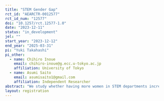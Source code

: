 ```yaml
---
title: "STEM Gender Gap"
rct_id: "AEARCTR-0012577"
rct_id_num: "12577"
doi: "10.1257/rct.12577-1.0"
date: "2023-12-11"
status: "in_development"
jel: ""
start_year: "2023-12-12"
end_year: "2025-03-31"
pi: "Yuki Takahashi"
pi_other:
  - name: Chihiro Inoue
    email: chihiro-inoue@g.ecc.u-tokyo.ac.jp
    affiliation: University of Tokyo
  - name: Asumi Saito
    email: asumisaito1@gmail.com
    affiliation: Independent Researcher
abstract: "We study whether having more women in STEM departments increases female high school students’ preference for attending those departments through an incentivized hypothetical choice preference elicitation. Students are shown pairs of hypothetical college-department profiles and asked to choose which college-department they want to attend, as well as to state at which college-department they think they can better (i) succeed academically, (ii) find a career they want to pursue, (iii) adapt to the environment, and (iv) find a role model. We use the choices to study students’ preferences and use the statements to investigate the underlying mechanisms. We quantify the effect size using the willingness to pay in terms of school selectivity: how much female students are willing to reduce school selectivity to have more women in the STEM college-departments."
layout: registration
---
```


